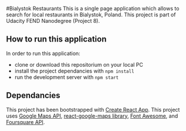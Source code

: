 #Bialystok Restaurants
This is a single page application which allows to search for local restaurants in Bialystok, Poland. This project is part of Udacity FEND Nanodegree (Project 8).

## How to run this application

In order to run this application:

* clone or download this repositorium on your local PC
* install the project dependancies with `npm install`
* run the development server with `npm start`


## Dependancies
This project has been bootstrapped with [Create React App](https://github.com/facebook/create-react-app/blob/master/packages/react-scripts/template/README.md). This project uses [Google Maps API](https://cloud.google.com/maps-platform/), [react-google-maps library](https://github.com/tomchentw/react-google-maps), [Font Awesome](https://fontawesome.com/), and [Foursquare API](https://developer.foursquare.com/places-api).



